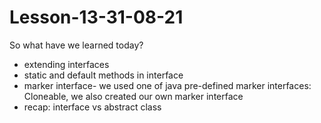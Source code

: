 # Lesson-13-31-08-21
So what have we learned today?
- extending interfaces
- static and default methods in interface
- marker interface- we used one of java pre-defined marker interfaces: Cloneable, we also created our own marker interface
- recap: interface vs abstract class
